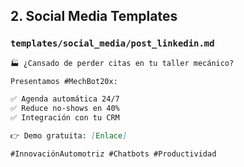 ## 2. Social Media Templates

### `templates/social_media/post_linkedin.md`
```markdown
🏭 ¿Cansado de perder citas en tu taller mecánico?

Presentamos #MechBot20x: 

✅ Agenda automática 24/7
✅ Reduce no-shows en 40%
✅ Integración con tu CRM

👉 Demo gratuita: [Enlace]

#InnovaciónAutomotriz #Chatbots #Productividad
```
